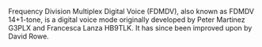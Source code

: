 Frequency Division Multiplex Digital Voice (FDMDV), also known as FDMDV 14+1-tone, is a digital voice mode originally developed by Peter Martinez G3PLX and Francesca Lanza HB9TLK. It has since been improved upon by David Rowe.